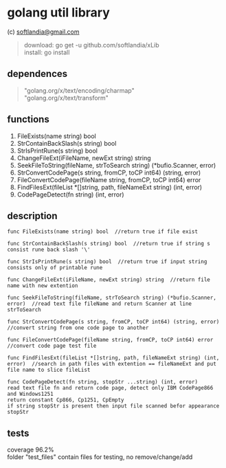 # golang util library #

(c) softlandia@gmail.com

>download: go get -u github.com/softlandia/xLib  
>install: go install

## dependences ##

>"golang.org/x/text/encoding/charmap"  
>"golang.org/x/text/transform"

## functions ##

1. FileExists(name string) bool
2. StrContainBackSlash(s string) bool
3. StrIsPrintRune(s string) bool
4. ChangeFileExt(iFileName, newExt string) string
5. SeekFileToString(fileName, strToSearch string) (*bufio.Scanner, error)
6. StrConvertCodePage(s string, fromCP, toCP int64) (string, error)
7. FileConvertCodePage(fileName string, fromCP, toCP int64) error
8. FindFilesExt(fileList *[]string, path, fileNameExt string) (int, error)
9. CodePageDetect(fn string) (int, error)

## description ##

    func FileExists(name string) bool  //return true if file exist

    func StrContainBackSlash(s string) bool  //return true if string s consist rune back slash '\'

    func StrIsPrintRune(s string) bool  //return true if input string consists only of printable rune

    func ChangeFileExt(iFileName, newExt string) string  //return file name with new extention

    func SeekFileToString(fileName, strToSearch string) (*bufio.Scanner, error)  //read text file fileName and return Scanner at line strToSearch

    func StrConvertCodePage(s string, fromCP, toCP int64) (string, error)  //convert string from one code page to another

    func FileConvertCodePage(fileName string, fromCP, toCP int64) error //convert code page test file

    func FindFilesExt(fileList *[]string, path, fileNameExt string) (int, error)  //search in path files with extention == fileNameExt and put file name to slice fileList

    func CodePageDetect(fn string, stopStr ...string) (int, error)  
    read text file fn and return code page, detect only IBM CodePage866 and Windows1251  
    return constant Cp866, Cp1251, CpEmpty
    if string stopStr is present then input file scanned befor appearance stopStr

## tests ##

coverage 96.2%  
folder "test_files" contain files for testing, no remove/change/add
